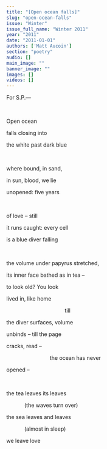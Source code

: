 ```yaml
---
title: "[Open ocean falls]"
slug: "open-ocean-falls"
issue: "Winter"
issue_full_name: "Winter 2011"
year: "2011"
date: "2011-01-01"
authors: ['Matt Aucoin']
section: "poetry"
audio: []
main_image: ""
banner_image: ""
images: []
videos: []
---
```

For S.P.—

  

 Open ocean

 falls closing into

 the white past dark blue

  

 where bound, in sand,

 in sun, blood, we lie

 unopened: five years

  

 of love – still

 it runs caught: every cell

 is a blue diver falling

  

 the volume under papyrus stretched,

 its inner face bathed as in tea –

 to look old? You look

 lived in, like home

                                        till

 the diver surfaces, volume

 unbinds – till the page

 cracks, read –

                              the ocean has never

 opened –

  

 the tea leaves its leaves

             (the waves turn over)

 the sea leaves and leaves

             (almost in sleep)

 we leave love

